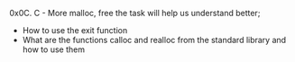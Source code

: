 0x0C. C - More malloc, free
the task will help us understand better;
* How to use the exit function
* What are the functions calloc and realloc from the standard library and how to use them
